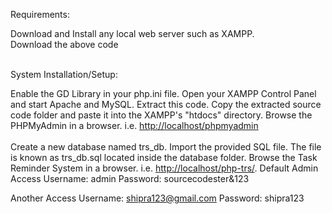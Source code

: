 Requirements:

Download and Install any local web server such as XAMPP.<br>
Download the above code<br> <br>

System Installation/Setup:

Enable the GD Library in your php.ini file.
Open your XAMPP Control Panel and start Apache and MySQL.
Extract this code.
Copy the extracted source code folder and paste it into the XAMPP's "htdocs" directory.
Browse the PHPMyAdmin in a browser. i.e. <http://localhost/phpmyadmin>
<br>
<br>
Create a new database named trs_db.
Import the provided SQL file. The file is known as trs_db.sql located inside the database folder.
Browse the Task Reminder System in a browser. i.e. <http://localhost/php-trs/>.
Default Admin Access
Username: admin
Password: sourcecodester&123

Another Access
Username: shipra123@gmail.com
Password: shipra123

